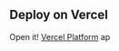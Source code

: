 
## Deploy on Vercel

Open it! [Vercel Platform](https://cryptocurrency-monitor-18m4absqm-hooman2.vercel.app/)
ap
